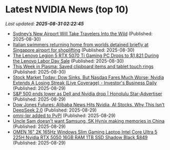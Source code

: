 # Latest NVIDIA News (top 10)
_Last updated: **2025-08-31 02:22:45**_

- [Sydney’s New Airport Will Take Travelers Into the Wild](https://biztoc.com/x/0856351eaabcfb3d) (Published: 2025-08-30)
- [Italian swimmers returning home from worlds detained briefly at Singapore airport for shoplifting](https://biztoc.com/x/7ee2ea849dceb25c) (Published: 2025-08-30)
- [The Lenovo Legion 5 RTX 5070 Ti Gaming PC Drops to $1,821 During the Lenovo Labor Day Sale](https://www.ign.com/articles/lenovo-legion-5-rtx-5070-ti-gaming-pc-deal-labor-day-sale) (Published: 2025-08-30)
- [This Week in Plasma: Saved clipboard items and tablet touch rings](https://blogs.kde.org/2025/08/30/this-week-in-plasma-saved-clipboard-items-and-tablet-touch-rings/) (Published: 2025-08-30)
- [Stock Market Today: Dow Sinks, But Nasdaq Fares Much Worse; Nvidia Extends A Losing Streak (Live Coverage) - Investor's Business Daily](https://slashdot.org/firehose.pl?op=view&amp;id=178937466) (Published: 2025-08-29)
- [S&P 500 ends lower as Dell and Nvidia drop | Honolulu Star-Advertiser](https://www.staradvertiser.com/2025/08/29/breaking-news/sp-500-ends-lower-as-dell-and-nvidia-drop/) (Published: 2025-08-29)
- [Dow Jones Futures: Alibaba News Hits Nvidia, AI Stocks. Why This Isn't DeepSeek 2.0](https://biztoc.com/x/bd3f9a1cc7710e22) (Published: 2025-08-29)
- [omni-lpr added to PyPI](https://pypi.org/project/omni-lpr/) (Published: 2025-08-29)
- [Uncle Sam doesn't want Samsung, SK Hynix making memories in China](https://www.theregister.com/2025/08/29/uncle_sam_doesnt_want_samsung/) (Published: 2025-08-29)
- [OMEN 16" 2K 165Hz Windows Slim Gaming Laptop Intel Core Ultra 5 225H Nvidia RTX 5050 16GB RAM 1TB SSD Shadow Black $849](https://slickdeals.net/f/18566590-omen-16-2k-165hz-windows-slim-gaming-laptop-intel-core-ultra-5-225h-nvidia-rtx-5050-16gb-ram-1tb-ssd-shadow-black-849) (Published: 2025-08-29)
